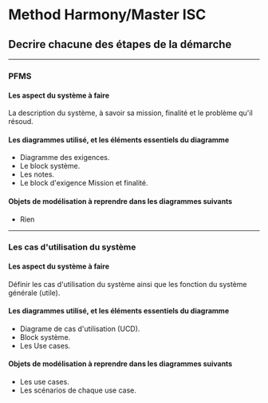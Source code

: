 # Method Harmony/Master ISC

## Decrire chacune des étapes de la démarche

----

### PFMS
#### Les aspect du système à faire

La description du système, à savoir sa mission, finalité et le problème qu'il résoud.

#### Les diagrammes utilisé, et les éléments essentiels du diagramme

- Diagramme des exigences.
- Le block système.
- Les notes.
- Le block d'exigence Mission et finalité.

#### Objets de modélisation à reprendre dans les diagrammes suivants
- Rien

-----

### Les cas d'utilisation du système
#### Les aspect du système à faire
Définir les cas d'utilisation du système ainsi que les fonction du système générale (utile).

#### Les diagrammes utilisé, et les éléments essentiels du diagramme

- Diagrame de cas d'utilisation (UCD).
- Block système.
- Les Use cases.

#### Objets de modélisation à reprendre dans les diagrammes suivants

- Les use cases.
- Les scénarios de chaque use case.